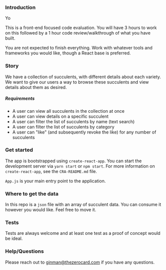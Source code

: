 ### Introduction

Yo

This is a front-end focused code evaluation. You will have 3 hours to work on this followed by a 1 hour code review/walkthrough of what you have built.

You are not expected to finish everything. Work with whatever tools and frameworks you would like, though a React base is preferred.

### Story
We have a collection of succulents, with different details about each variety. We want to give our users a way to browse these succulents and view details about them as desired.

##### Requirements
- A user can view all succulents in the collection at once
- A user can view details on a specific succulent
- A user can filter the list of succulents by name (text search)
- A user can filter the list of succulents by category
- A user can "like" (and subsequently revoke the like) for any number of succulents

### Get started
The app is bootstrapped using `create-react-app`. You can start the development server via `yarn start` or `npm start`. For more information on `create-react-app`, see the `CRA-README.md` file.

`App.js` is your main entry point to the application.

### Where to get the data
In this repo is a `json` file with an array of succulent data. You can consume it however you would like. Feel free to move it.

### Tests
Tests are always welcome and at least one test as a proof of concept would be ideal.

### Help/Questions
Please reach out to ginman@thezerocard.com if you have any questions.
